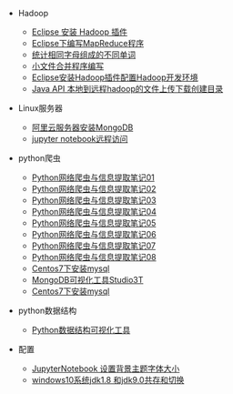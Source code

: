 - Hadoop

  - [Eclipse 安装 Hadoop 插件](Hadoop/Eclipse安装Hadoop插件.md)
  - [Eclipse下编写MapReduce程序](Hadoop/Eclipse下编写MapReduce程序运行并导出jar包上传远程Linux执行运行.md)
  - [统计相同字母组成的不同单词](Hadoop/Hadoop实战：统计相同字母组成的不同单词.md)
  - [小文件合并程序编写](Hadoop/Hadoop实战：小文件合并程序的编写及运行.md)
  - [Eclipse安装Hadoop插件配置Hadoop开发环境](Hadoop/Eclipse安装Hadoop插件配置Hadoop开发环境.md)
  - [Java API 本地到远程hadoop的文件上传下载创建目录](Hadoop/使用Eclipes通过JavaAPI实现本地到远程hadoop的文件,上传,下载创建目录.md)

- Linux服务器

  - [阿里云服务器安装MongoDB](Linux服务器/阿里云服务器（Centos7）下安装MongoDB.md)
  - [jupyter notebook远程访问](Linux服务器/在阿里云服务器（Centos6.9上设置可远端访问的jupyter_notebook.md)

- python爬虫

  - [Python网络爬虫与信息提取笔记01](python爬虫/Python网络爬虫与信息提取笔记01-Requests库入门.md)
  - [Python网络爬虫与信息提取笔记02](python爬虫/Python网络爬虫与信息提取笔记02-网络爬虫之“盗亦有道”.md)
  - [Python网络爬虫与信息提取笔记03](python爬虫/Python网络爬虫与信息提取笔记03-Requests库网络爬虫实战（5个实例）.md)
  - [Python网络爬虫与信息提取笔记04](python爬虫/Python网络爬虫与信息提取笔记04-BeautifulSoup库入门.md)
  - [Python网络爬虫与信息提取笔记05](python爬虫/Python网络爬虫与信息提取笔记05-信息组织与提取方法.md)
  - [Python网络爬虫与信息提取笔记06](python爬虫/Python网络爬虫与信息提取笔记06-实例1：中国大学排名爬虫.md)
  - [Python网络爬虫与信息提取笔记07](python爬虫/Python网络爬虫与信息提取笔记07-Re（正则表达式）库入门.md)
  - [Python网络爬虫与信息提取笔记08](python爬虫/Python网络爬虫与信息提取笔记08-实例2：淘宝商品比价定向爬虫.md)
  - [Centos7下安装mysql](python爬虫/Centos7下安装mysql（完整配置）.md)
  - [MongoDB可视化工具Studio3T](python爬虫/MongoDB可视化工具Studio_3T的使用.md)
  - [Centos7下安装mysql](python爬虫/pip安装python包的三种方法.md)


- python数据结构
  - [Python数据结构可视化工具](python数据结构/Python数据结构可视化工具.md)

- 配置
  - [JupyterNotebook 设置背景主题字体大小](配置/Jupyter_Notebook设置背景主题、字体大小、代码自动补全.md)
  - [windows10系统jdk1.8 和jdk9.0共存和切换](配置/windows10系统jdk共存和切换.md)
